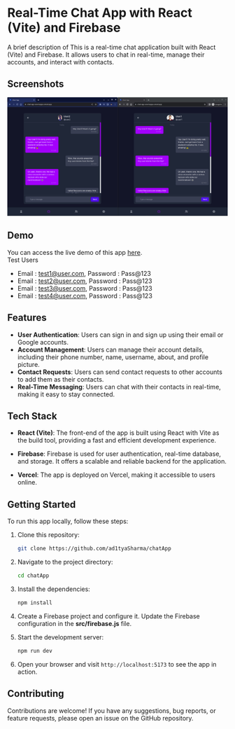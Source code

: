 
# Real-Time Chat App with React (Vite) and Firebase

A brief description of This is a real-time chat application built with React (Vite) and Firebase. It allows users to chat in real-time, manage their accounts, and interact with contacts.

## Screenshots

![App Screenshot](public/demo.png)


## Demo

You can access the live demo of this app [here](https://chat-app-one-kappa.vercel.app/).<br/>
Test Users
- Email : test1@user.com, Password : Pass@123
- Email : test2@user.com, Password : Pass@123
- Email : test3@user.com, Password : Pass@123
- Email : test4@user.com, Password : Pass@123

## Features

- **User Authentication**: Users can sign in and sign up using their email or Google accounts.
- **Account Management**: Users can manage their account details, including their phone number, name, username, about, and profile picture.
- **Contact Requests**: Users can send contact requests to other accounts to add them as their contacts.
- **Real-Time Messaging**: Users can chat with their contacts in real-time, making it easy to stay connected.

## Tech Stack

- **React (Vite)**: The front-end of the app is built using React with Vite as the build tool, providing a fast and efficient development experience.

- **Firebase**: Firebase is used for user authentication, real-time database, and storage. It offers a scalable and reliable backend for the application.

- **Vercel**: The app is deployed on Vercel, making it accessible to users online.

## Getting Started

To run this app locally, follow these steps:

1. Clone this repository:

   ```bash
   git clone https://github.com/ad1tyaSharma/chatApp
   ```
2. Navigate to the project directory:
    ```bash 
    cd chatApp
    ```
3. Install the dependencies:
    ```bash
    npm install
    ```
4. Create a Firebase project and configure it. Update the Firebase configuration in the **src/firebase.js** file.
5. Start the development server:
    ```bash
    npm run dev
    ```
6. Open your browser and visit `http://localhost:5173` to see the app in action.

## Contributing

Contributions are welcome! If you have any suggestions, bug reports, or feature requests, please open an issue on the GitHub repository.
